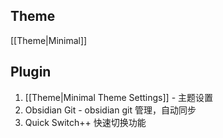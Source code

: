 ## Theme

[[Theme|Minimal]] 

## Plugin

1. [[Theme|Minimal Theme Settings]] - 主题设置
2. Obsidian Git - obsidian git 管理，自动同步
3. Quick Switch++ 快速切换功能


